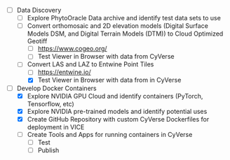 - [ ] Data Discovery
    - [ ] Explore PhytoOracle Data archive and identify test data sets to use
    - [ ] Convert orthomosaic and 2D elevation models (Digital Surface Models DSM, and Digital Terrain Models (DTM)) to Cloud Optimized Geotiff
        - [ ]   https://www.cogeo.org/
        - [ ]   Test Viewer in Browser with data from CyVerse
    - [ ] Convert LAS and LAZ to Entwine Point Tiles
        - [ ]  https://entwine.io/
        - [x]  Test Viewer in Browser with data from in CyVerse 
- [ ] Develop Docker Containers 
    - [x] Explore NVIDIA GPU Cloud and identify containers (PyTorch, Tensorflow, etc) 
    - [x] Explore NVIDIA pre-trained models and identify potential uses
    - [x] Create GitHub Repository with custom CyVerse Dockerfiles for deployment in VICE
    - [ ] Create Tools and Apps for running containers in CyVerse
        - [ ] Test
        - [ ] Publish   
